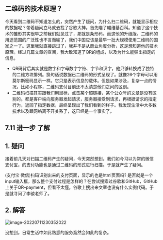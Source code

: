 ## 二维码的技术原理？

今天看到二维码不知道怎么的，突然产生了疑问，为什么扫二维码，就能显示相应的数据呢？带着疑问立马就去找了谷歌大神，首先瞄了瞄维基百科。知道了这个技术的雏形其实很早之前我们就见过了，那就是条形码。而这他的升级版。二维码的用途范围的广泛性也不言而喻了，我们中国应该是最早一批大规模使用二维码的国家之一了。这里我就直接跳过了，我并不是从商业角度分析，这是想知道他的技术原理。经过几篇文章的查阅，我大致知道了QR的组成，以及为什么能弹出指定的信息。

* QR码背后其实就是数字和字母数字字符、字节和汉字，他只够转换成了独特的二维方块排列。换句话说数据已二维码的形式呈现了。就像26个字母可以用莫尔斯密码显示一样。它只是表示信息的载体。但是如果涉及，复杂一点的情况，比如小程序，二维码支付目前还不太清楚他们之间的区别。
* 二维码扫描其实跟我们用鼠标，点击某个超链接，某个公众号的文章是没有区别的。都是客户端向服务器发起请求，服务器接受到请求，再根据请求的指定行为，返回了指定数据，最终呈现出了我们看到的样子。我发现生活中大多数技术以及跟网络离不开关系了，这已经是一个事实了。





## 7.11 进一步 了解

## 1. 疑问

接着前几天对扫描二维码产生的疑问，今天突然想到，我们如今习以为常的微信 支付宝，的支付功能也是通过二维码的形式进行扫描。于是就产生了疑问。

(支付宝 微信)扫码识别出来的支付页面，显示的也是html页面吗? 是否就是一个input输入框，那么整个支付过程是怎样的？在尝试搜索过谷歌和GitHub，GitHub上关于QR–payment，但看不太懂，谷歌上搜出来文章也没有什么实例代码。于是就寻问了李骏老师了。

## 2. 解答

![image-20220711230352022](%E4%BA%8C%E7%BB%B4%E7%A0%81%E7%9A%84%E6%8A%80%E6%9C%AF%E5%8E%9F%E7%90%86%EF%BC%9F7-7.assets/image-20220711230352022-16575518330611.png)

没想到，日常生活中如此熟悉的服务竟然会如此的复杂。